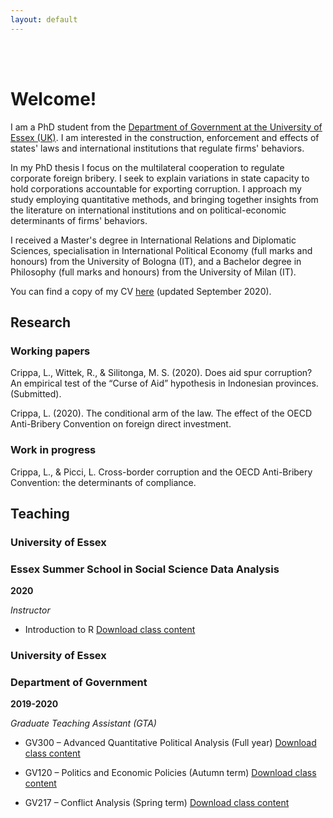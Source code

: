 ```yaml
---
layout: default
---
```

<br><br>


# Welcome!

I am a PhD student from the [Department of Government at the University of Essex (UK)](https://www.essex.ac.uk/departments/government). I am interested in the construction, enforcement and effects of states' laws and international institutions that regulate firms' behaviors.

In my PhD thesis I focus on the multilateral cooperation to regulate corporate foreign bribery. I seek to explain variations in state capacity to hold corporations accountable for exporting corruption. I approach my study employing quantitative methods, and bringing together insights from the literature on international institutions and on political-economic determinants of firms' behaviors.

I received a Master's degree in International Relations and Diplomatic Sciences, specialisation in International Political Economy (full marks and honours) from the University of Bologna (IT), and a Bachelor degree in Philosophy (full marks and honours) from the University of Milan (IT).

You can find a copy of my CV [here](assets/LorenzoCrippa_CV_2020_09_07.pdf) (updated September 2020).


## Research
### Working papers
Crippa, L., Wittek, R., & Silitonga, M. S. (2020). Does aid spur corruption? An empirical test of the “Curse of Aid” hypothesis in Indonesian provinces. (Submitted).

Crippa, L. (2020). The conditional arm of the law. The effect of the OECD Anti-Bribery Convention on foreign direct investment.

### Work in progress
Crippa, L., & Picci, L. Cross-border corruption and the OECD Anti-Bribery Convention: the determinants of compliance.

## Teaching
### University of Essex 
### Essex Summer School in Social Science Data Analysis

**2020**

_Instructor_

- Introduction to R [Download class content](https://github.com/lorenzo-crippa/ESS_intro_to_R_2020)

### University of Essex 
### Department of Government

**2019-2020**

_Graduate Teaching Assistant (GTA)_

- GV300 – Advanced Quantitative Political Analysis (Full year) [Download class content](https://github.com/lorenzo-crippa/GV300_2019-20)

- GV120 – Politics and Economic Policies (Autumn term) [Download class content](https://github.com/lorenzo-crippa/GV120_2019-20)

- GV217 – Conflict Analysis (Spring term) [Download class content](https://github.com/lorenzo-crippa/GV217_2019-20)






